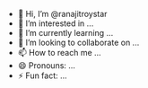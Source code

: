 - 👋 Hi, I’m @ranajitroystar
- 👀 I’m interested in ...
- 🌱 I’m currently learning ...
- 💞️ I’m looking to collaborate on ...
- 📫 How to reach me ...
- 😄 Pronouns: ...
- ⚡ Fun fact: ...

<!---
ranajitroystar/ranajitroystar is a ✨ special ✨ repository because its `README.md` (this file) appears on your GitHub profile.
You can click the Preview link to take a look at your changes.
--->
